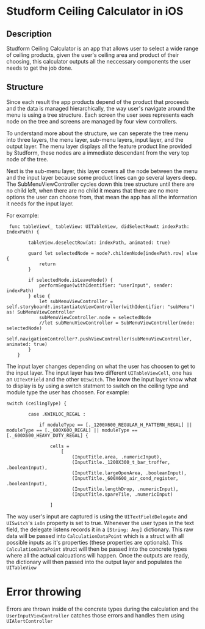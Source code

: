# Studform Ceiling Calculator in iOS

## Description

Studform Ceiling Calculator is an app that allows user to select a wide range of ceiling products, given the user's ceiling area and product of their choosing, this calculator outputs all the neccessary components the user needs to get the job done.

## Structure

Since each result the app products depend of the product that proceeds and the data is managed hierarchically, the way user's navigate around the menu is using a tree structure. Each screen the user sees represents each node on the tree and screens are managed by four view controllers.

To understand more about the structure, we can seperate the tree menu into three layers, the menu layer, sub-menu layers, input layer, and the output layer. The menu layer displays all the feature product line provided by Studform, these nodes are a immediate descendant from the very top node of the tree.

Next is the sub-menu layer, this layer covers all the node between the menu and the input layer because some product lines can go several layers deep. The SubMenuViewController cycles down this tree structure until there are no child left, when there are no child it means that there are no more options the user can choose from, that mean the app has all the information it needs for the input layer. 

For example:

```
 func tableView(_ tableView: UITableView, didSelectRowAt indexPath: IndexPath) {
        
        tableView.deselectRow(at: indexPath, animated: true)
        
        guard let selectedNode = node?.childenNode[indexPath.row] else {
            return
        }
        
        if selectedNode.isLeaveNode() {
            performSegue(withIdentifier: "userInput", sender: indexPath)
        } else {
            let subMenuViewController = self.storyboard!.instantiateViewController(withIdentifier: "subMenu") as! SubMenuViewController
            subMenuViewController.node = selectedNode
            //let subMenuViewController = SubMenuViewController(node: selectedNode)
            self.navigationController?.pushViewController(subMenuViewController, animated: true)
        }
    }

```

The input layer changes depending on what the user has choosen to get to the input layer. The input layer has two different `UITableViewCell`, one has an `UITextField` and the other `UISwitch`. The know the input layer know what to display is by using a switch statment to switch on the ceiling type and module type the user has choosen. For example:

```
switch (ceilingType) {
            
        case .KWIKLOC_REGAL :
            
            if moduleType == [._1200X600_REGULAR_H_PATTERN_REGAL] || moduleType == [._600X600_REGAL] || moduleType == [._600X600_HEAVY_DUTY_REGAL] {
                
                cells =
                    [
                        (InputTitle.area, .numericInput),
                        (InputTitle._1200X300_t_bar_troffer, .booleanInput),
                        (InputTitle.largeOpenArea, .booleanInput),
                        (InputTitle._600X600_air_cond_register, .booleanInput),
                        (InputTitle.lengthDrop, .numericInput),
                        (InputTitle.spareTile, .numericInput)
                        
                ]
```
The way user's input are captured is using the `UITextFieldDelegate` and `UISwitch`'s `isOn` property is set to true. Whenever the user types in the text field, the delegate listens records it in a `[String: Any]` dictionary. This raw data will be passed into `CalculationDataPoint` which is a struct with all possible inputs as it's properties (these properties are optionals). This `CalculationDataPoint` struct will then be passed into the concrete types where all the actual calcuations will happen. Once the outputs are ready, the dictionary will then passed into the output layer and populates the `UITableView`

# Error throwing

Errors are thrown inside of the concrete types during the calculation and the `UserInputViewController` catches those errors and handles them using `UIAlertController`






